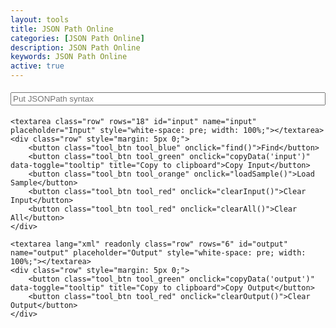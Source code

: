 ```yaml
---
layout: tools
title: JSON Path Online
categories: [JSON Path Online]
description: JSON Path Online
keywords: JSON Path Online
active: true
---
```


<div style="font-family: monospace;">
    <input class="row" id="syntax" type="text" placeholder="Put JSONPath syntax" onchange="find();" onkeyup="this.onchange();" onpaste="this.onchange();" oninput="this.onchange();" style="white-space: pre; width: 100%; margin: 5px 0;">
    
    <textarea class="row" rows="18" id="input" name="input" placeholder="Input" style="white-space: pre; width: 100%;"></textarea>
    <div class="row" style="margin: 5px 0;">
        <button class="tool_btn tool_blue" onclick="find()">Find</button>
        <button class="tool_btn tool_green" onclick="copyData('input')" data-toggle="tooltip" title="Copy to clipboard">Copy Input</button>
        <button class="tool_btn tool_orange" onclick="loadSample()">Load Sample</button>
        <button class="tool_btn tool_red" onclick="clearInput()">Clear Input</button>
        <button class="tool_btn tool_red" onclick="clearAll()">Clear All</button>
    </div>
    
    <textarea lang="xml" readonly class="row" rows="6" id="output" name="output" placeholder="Output" style="white-space: pre; width: 100%;"></textarea>
    <div class="row" style="margin: 5px 0;">
        <button class="tool_btn tool_green" onclick="copyData('output')" data-toggle="tooltip" title="Copy to clipboard">Copy Output</button>
        <button class="tool_btn tool_red" onclick="clearOutput()">Clear Output</button>
    </div>
</div>

<script type="text/javascript" src="{{ site.url }}/assets/js/jsonpath.js"></script>

<script type = "text/javascript">
    function find() {
        var input = document.getElementById("input").value;
        var syntax = document.getElementById("syntax").value;
        if (input && "" !== input.trim()) {
            var result = JSONPath.JSONPath({path: syntax, json: JSON.parse(input)});
            document.getElementById("output").innerHTML = JSON.stringify(result, null, 4);
        } else {
            document.getElementById("output").value = "Input value is empty"
        }
    }
    
    var loadSample = () => {
        document.getElementById("syntax").value = '$.phoneNumbers[?(@.type)].type'
        var json = '{"firstName":"John","lastName":"doe","age":26,"address":{"streetAddress":"naist street","city":"Nara","postalCode":"630-0192"},"phoneNumbers":[{"type":"iPhone","number":"0123-4567-8888"},{"type":"home","number":"0123-4567-8910"}]}';
        document.getElementById("input").value = JSON.stringify(JSON.parse(json), null, 4);
        find();
    }
    
    var copyData = e => {
        var t = document.getElementById(e);
        t.select(), t.setSelectionRange(0, 99999), document.execCommand("copy")
    }
    
    var clearInput = () => {
        document.getElementById("syntax").value = ""
        document.getElementById("input").value = ""
    }
    
    var clearOutput = () => {
        document.getElementById("output").value = ""
    }
    
    var clearAll = () => {
        clearOutput(), clearInput()
    }
</script>
